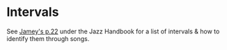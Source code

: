 # Intervals

See [Jamey's p.22](../jazz/) under the Jazz Handbook for a list of intervals & how to identify them through songs.
